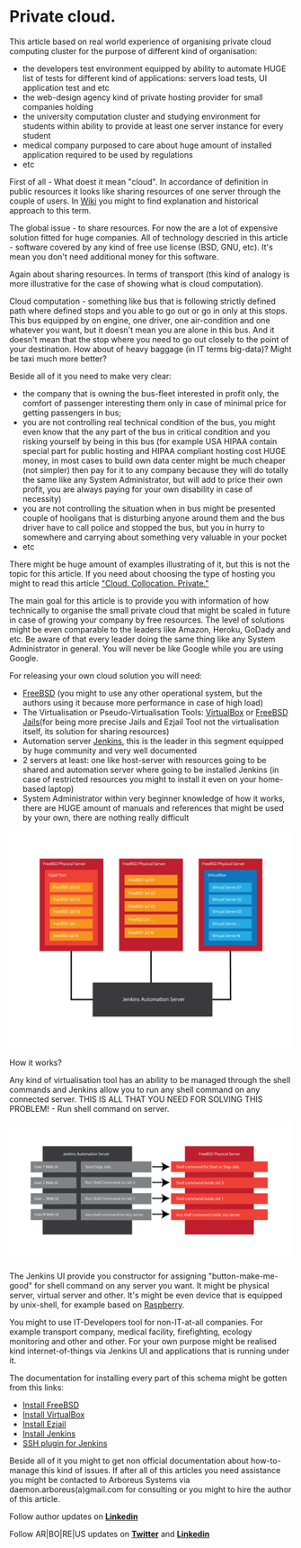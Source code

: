 # Private cloud.

This article based on real world experience of organising private cloud computing cluster for the purpose of different kind of organisation:

* the developers test environment equipped by ability to automate HUGE list of tests for different kind of applications: servers load tests, UI application test and etc 
* the web-design agency kind of private hosting provider for small companies holding 
* the university computation cluster and studying environment for students within ability to provide at least one server instance for every student 
* medical company purposed to care about huge amount of installed application required to be used by regulations 
* etc 

First of all - What doest it mean "cloud". In accordance of definition in public resources it looks like sharing resources of one server through the couple of users. In [Wiki](https://en.wikipedia.org/wiki/Cloud_computing) you might to find explanation and historical approach to this term.

The global issue - to share resources. For now the are a lot of expensive solution fitted for huge companies. All of technology descried in this article - software covered by any kind of free use license (BSD, GNU, etc). It's mean you don't need additional money for this software.

Again about sharing resources. In terms of transport (this kind of analogy is more illustrative for the case of showing what is cloud computation). 

Cloud computation - something like bus that is following strictly defined path where defined stops and you able to go out or go in only at this stops. This bus equipped by on engine, one driver, one air-condition and one whatever you want, but it doesn't mean you are alone in this bus. And it doesn't mean that the stop where you need to go out closely to the point of your destination. How about of heavy baggage (in IT terms big-data)? Might be taxi much more better?

Beside all of it you need to make very clear:

* the company that is owning the bus-fleet interested in profit only, the comfort of passenger interesting them only in case of minimal price for getting passengers in bus;
* you are not controlling real technical condition of the bus, you might even know that the any part of the bus in critical condition and you risking yourself by being in this bus (for example USA HIPAA contain special part for public hosting and HIPAA compliant hosting cost HUGE money, in most cases to build own data center might be much cheaper (not simpler) then pay for it to any company because they will do totally the same like any System Administrator, but will add to price their own profit, you are always paying for your own disability in case of necessity)
* you are not controlling the situation when in bus might be presented couple of hooligans that is disturbing anyone around them and the bus driver have to call police and stopped the bus, but you in hurry to somewhere and carrying about something very valuable in your pocket
* etc

There might be huge amount of examples illustrating of it, but this is not the topic for this article. If you need about choosing the type of hosting you might to read this article ["Cloud. Collocation. Private."](https://github.com/ArboreusSystems/arboreus_articles/blob/master/data_storage/cloud_collocation_private/eng.cloud_collocation_private.md)

The main goal for this article is to provide you with information of how technically to organise the small private cloud that might be scaled in future in case of growing your company by free resources. The level of solutions might be even comparable to the leaders like Amazon, Heroku, GoDady and etc. Be aware of that every leader doing the same thing like any System Administrator in general. You will never be like Google while you are using Google.

For releasing your own cloud solution you will need:

* [FreeBSD](https://www.freebsd.org) (you might to use any other operational system, but the authors using it because more performance in case of high load)
* The Virtualisation or Pseudo-Virtualisation Tools: [VirtualBox](https://www.virtualbox.org/wiki/Downloads) or [FreeBSD Jails](https://www.freebsd.org/doc/handbook/jails.html)(for being more precise Jails and Ezjail Tool not the virtualisation itself, its solution for sharing resources)
* Automation server [Jenkins](https://jenkins.io), this is the leader in this segment equipped by huge community and very well documented
* 2 servers at least: one like host-server with resources going to be shared and automation server where going to be installed Jenkins (in case of restricted resources you might to install it even on your home-based laptop)
* System Administrator within very beginner knowledge of how it works, there are HUGE amount of manuals and references that might be used by your own, there are nothing really difficult

![](https://raw.githubusercontent.com/ArboreusSystems/arboreus_articles/master/freebsd/private_cloud/illustrations/private_cloud_001.png)

How it works?

Any kind of virtualisation tool has an ability to be managed through the shell commands and Jenkins allow you to run any shell command on any connected server. THIS IS ALL THAT YOU NEED FOR SOLVING THIS PROBLEM! - Run shell command on server.

![](https://raw.githubusercontent.com/ArboreusSystems/arboreus_articles/master/freebsd/private_cloud/illustrations/private_cloud_002.png)

The Jenkins UI provide you constructor for assigning "button-make-me-good" for shell command on any server you want. It might be physical server, virtual server and other. It's might be even device that is equipped by unix-shell, for example based on [Raspberry](https://www.raspberrypi.org).

You might to use IT-Developers tool for non-IT-at-all companies.  For example transport company, medical facility, firefighting, ecology monitoring and other and other. For your own purpose might be realised kind internet-of-things via Jenkins UI and applications that is running under it.

The documentation for installing every part of this schema might  be gotten from this links:

* [Install FreeBSD](https://www.freebsd.org/doc/handbook/bsdinstall.html)
* [Install VirtualBox](https://www.freebsd.org/doc/handbook/virtualization-host-virtualbox.html)
* [Install Ezjail](https://www.freebsd.org/doc/handbook/jails-ezjail.html)
* [Install Jenkins](https://wiki.jenkins.io/display/JENKINS/FreeBSD)
* [SSH plugin for Jenkins](https://wiki.jenkins.io/display/JENKINS/SSH+plugin)

Beside all of it you might to get non official documentation about how-to-manage this kind of issues. If after all of this articles you need assistance you might be contacted to Arboreus Systems via daemon.arboreus(a)gmail.com for consulting or you might to hire the author of this article.

Follow author updates on [**Linkedin**](https://www.linkedin.com/in/alexandr-kirilov-3365b992/)

Follow AR|BO|RE|US updates on [**Twitter**](https://twitter.com/ArboreusSystems) and [**Linkedin**](www.linkedin.com/company/arboreus-systems/)